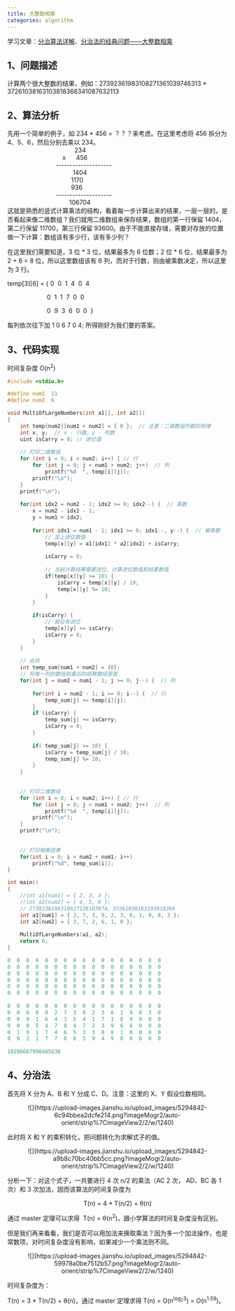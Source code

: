```yaml
---
title: 大整数相乘
categories: algorithm
---
```


学习文章：[分治算法详解](https://blog.csdn.net/effective_coder/article/details/8697789)、[分治法的经典问题——大整数相乘](https://www.cnblogs.com/little-kwy/archive/2017/09/30/7613642.html)

## 1、问题描述

计算两个很大整数的结果，例如：27392361983108271361039746313 * 37261038163103818366341087632113

## 2、算法分析

先用一个简单的例子，如 234 * 456 = ？？？来考虑。在这里考虑将 456 拆分为 4、5、6，然后分别去乘以 234。  
                                       234  
                                x      456  
                            --------------------  
                                      1404  
                                     1170  
                                     936   
                            --------------------  
                                    106704  
这就是熟悉的竖式计算乘法的结构，看着每一步计算出来的结果，一层一层的，是否看起来像二维数组？我们就用二维数组来保存结果，数组的第一行保留 1404，第二行保留 11700，第三行保留 93600。由于不能直接存储，需要对存放的位置做一下计算：数组该有多少行，该有多少列？

在这里我们需要知道，3 位 * 3 位，结果最多为 6 位数；2 位 * 6 位，结果最多为 2 + 6 = 8 位，所以这里数组该有 6 列，而对于行数，则由被乘数决定，所以这里为 3 行。

temp\[3\]\[6\] = { 0  0  1  4  0  4

                       0  1  1  7  0  0

                       0  9  3  6  0  0  }

每列依次往下加 1 0 6 7 0 4; 所得刚好为我们要的答案。

## 3、代码实现

时间复杂度 O(n<sup>2</sup>)

```c
#include <stdio.h>

#define num1  11
#define num2  6

void MultiOfLargeNumbers(int a1[], int a2[])
{
    int temp[num2][num1 + num2] = { 0 };  // 注意：二维数组列数的规律
    int x, y;  // x - 行数，y - 列数
    uint isCarry = 0; // 进位值
    
    // 打印二维数组
    for (int i = 0; i < num2; i++) { // 行
        for (int j = 0; j < num1 + num2; j++)  // 列
            printf("%d  ", temp[i][j]);
        printf("\n");
    }
    printf("\n");
    
    for(int idx2 = num2 - 1; idx2 >= 0; idx2--) {  // 乘数
        x = num2 - idx2 - 1;
        y = num1 + idx2;
        
        for(int idx1 = num1 - 1; idx1 >= 0; idx1--, y--) {  // 被乘数
            // 加上进位数值
            temp[x][y] = a1[idx1] * a2[idx2] + isCarry;
            
            isCarry = 0;
            
            // 当前计算结果需要进位，计算进位数值和结果数值
            if(temp[x][y] >= 10) {
                isCarry = temp[x][y] / 10;
                temp[x][y] %= 10;
            }
        }
        
        if(isCarry) {
            // 首位有进位
            temp[x][y] += isCarry;
            isCarry = 0;
        }
    }
    
    // 合并
    int temp_sum[num1 + num2] = {0};
    // 将每一列的数组到最后的结果数组里面
    for(int j = num2 + num1 - 1; j >= 0; j--) {  // 列
        
        for(int i = num2 - 1; i >= 0; i--) {  // 行
            temp_sum[j] += temp[i][j];
        }
        if (isCarry) {
            temp_sum[j] += isCarry;
            isCarry = 0;
        }
        
        if( temp_sum[j] >= 10) {
            isCarry = temp_sum[j] / 10;
            temp_sum[j] %= 10;
        }
    }
    
    
    // 打印二维数组
    for (int i = 0; i < num2; i++) { // 行
        for (int j = 0; j < num1 + num2; j++)  // 列
            printf("%d  ", temp[i][j]);
        printf("\n");
    }
    printf("\n");
    
    
    // 打印相乘结果
    for(int i = 0; i < num2 + num1; i++)
        printf("%d", temp_sum[i]);
}

int main()
{
    //int a1[num1] = { 2, 3, 4 };
    //int a2[num2] = { 4, 5, 6 };
    // 2739236198310827136103974、37261038163103818366
    int a1[num1] = { 2, 7, 3, 9, 2, 3, 6, 1, 9, 8, 3 };
    int a2[num2] = { 3, 7, 2, 6, 1, 0 };
    
    MultiOfLargeNumbers(a1, a2);
    return 0;
}

0  0  0  0  0  0  0  0  0  0  0  0  0  0  0  0  0  
0  0  0  0  0  0  0  0  0  0  0  0  0  0  0  0  0  
0  0  0  0  0  0  0  0  0  0  0  0  0  0  0  0  0  
0  0  0  0  0  0  0  0  0  0  0  0  0  0  0  0  0  
0  0  0  0  0  0  0  0  0  0  0  0  0  0  0  0  0  
0  0  0  0  0  0  0  0  0  0  0  0  0  0  0  0  0
  
0  0  0  0  0  0  0  0  0  0  0  0  0  0  0  0  0  
0  0  0  0  0  2  7  3  9  2  3  6  1  9  8  3  0  
0  0  0  1  6  4  3  5  4  1  7  1  8  9  8  0  0  
0  0  0  5  4  7  8  4  7  2  3  9  6  6  0  0  0  
0  1  9  1  7  4  6  5  3  3  8  8  1  0  0  0  0  
0  8  2  1  7  7  0  8  5  9  4  9  0  0  0  0  0 
 
10206667998485630
```

## 4、分治法

首先将 X 分为 A、B 和 Y 分成 C、D。注意：这里的 X、Y 假设位数相同。

<center>
![](https://upload-images.jianshu.io/upload_images/5294842-6c94bbea2dcfe214.png?imageMogr2/auto-orient/strip%7CimageView2/2/w/1240)
</center>

此时将 X 和 Y 的乘积转化，把问题转化为求解式子的值。

<center>
![](https://upload-images.jianshu.io/upload_images/5294842-a9b8c70bc40bb5cc.png?imageMogr2/auto-orient/strip%7CimageView2/2/w/1240)
</center>

分析一下：对这个式子，一共要进行 4 次 n/2 的乘法（AC 2 次， AD、BC 各 1 次）和 3 次加法，因而该算法的时间复杂度为

<center>T(n) = 4 * T(n/2) + θ(n)</center>

通过 master 定理可以求得  T(n) = θ(n<sup>2</sup>)，跟小学算法的时间复杂度没有区别。

但是我们再来看看，我们是否可以用加法来换取乘法？因为多一个加法操作，也是常数项，对时间复杂度没有影响，如果减少一个乘法则不同。

<center>
![](https://upload-images.jianshu.io/upload_images/5294842-59978a0be7512b57.png?imageMogr2/auto-orient/strip%7CimageView2/2/w/1240)
</center>

时间复杂度为：

T(n) = 3 * T(n/2) + θ(n)，通过 master 定理求得 T(n) = O(n<sup>log<sub>2</sub>3</sup>) = O(n<sup>1.59</sup>)。